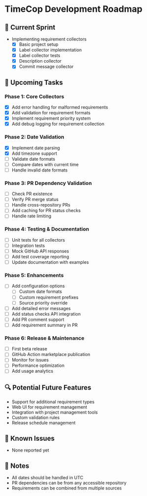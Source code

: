 # TimeCop Development Roadmap

## 🔄 Current Sprint
- Implementing requirement collectors
  - [x] Basic project setup
  - [x] Label collector implementation
  - [x] Label collector tests
  - [x] Description collector
  - [x] Commit message collector

## 🎯 Upcoming Tasks

### Phase 1: Core Collectors
- [x] Add error handling for malformed requirements
- [x] Add validation for requirement formats
- [x] Implement requirement priority system
- [x] Add debug logging for requirement collection

### Phase 2: Date Validation
- [x] Implement date parsing
- [x] Add timezone support
- [ ] Validate date formats
- [ ] Compare dates with current time
- [ ] Handle invalid date formats

### Phase 3: PR Dependency Validation
- [ ] Check PR existence
- [ ] Verify PR merge status
- [ ] Handle cross-repository PRs
- [ ] Add caching for PR status checks
- [ ] Handle rate limiting

### Phase 4: Testing & Documentation
- [ ] Unit tests for all collectors
- [ ] Integration tests
- [ ] Mock GitHub API responses
- [ ] Add test coverage reporting
- [ ] Update documentation with examples

### Phase 5: Enhancements
- [ ] Add configuration options
  - [ ] Custom date formats
  - [ ] Custom requirement prefixes
  - [ ] Source priority override
- [ ] Add detailed error messages
- [ ] Add status checks API integration
- [ ] Add PR comment support
- [ ] Add requirement summary in PR

### Phase 6: Release & Maintenance
- [ ] First beta release
- [ ] GitHub Action marketplace publication
- [ ] Monitor for issues
- [ ] Performance optimization
- [ ] Add usage analytics

## 🔍 Potential Future Features
- Support for additional requirement types
- Web UI for requirement management
- Integration with project management tools
- Custom validation rules
- Release schedule management

## 🐛 Known Issues
- None reported yet

## 📝 Notes
- All dates should be handled in UTC
- PR dependencies can be from any accessible repository
- Requirements can be combined from multiple sources 